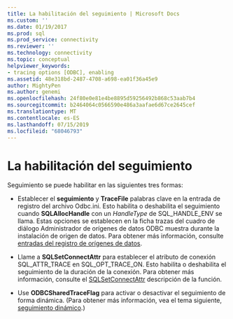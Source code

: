 ```yaml
---
title: La habilitación del seguimiento | Microsoft Docs
ms.custom: ''
ms.date: 01/19/2017
ms.prod: sql
ms.prod_service: connectivity
ms.reviewer: ''
ms.technology: connectivity
ms.topic: conceptual
helpviewer_keywords:
- tracing options [ODBC], enabling
ms.assetid: 48e318bd-2487-4708-a698-ea01f36a45e9
author: MightyPen
ms.author: genemi
ms.openlocfilehash: 24f80e0e81e4be8895d59256492b868c53aab7b4
ms.sourcegitcommit: b2464064c0566590e486a3aafae6d67ce2645cef
ms.translationtype: MT
ms.contentlocale: es-ES
ms.lasthandoff: 07/15/2019
ms.locfileid: "68046793"
---
```

# <a name="enabling-tracing"></a>La habilitación del seguimiento
Seguimiento se puede habilitar en las siguientes tres formas:  
  
-   Establecer el **seguimiento** y **TraceFile** palabras clave en la entrada de registro del archivo Odbc.ini. Esto habilita o deshabilita el seguimiento cuando **SQLAllocHandle** con un *HandleType* de SQL_HANDLE_ENV se llama. Estas opciones se establecen en la ficha trazas del cuadro de diálogo Administrador de orígenes de datos ODBC muestra durante la instalación de origen de datos. Para obtener más información, consulte [entradas del registro de orígenes de datos](../../../odbc/reference/install/registry-entries-for-data-sources.md).  
  
-   Llame a **SQLSetConnectAttr** para establecer el atributo de conexión SQL_ATTR_TRACE en SQL_OPT_TRACE_ON. Esto habilita o deshabilita el seguimiento de la duración de la conexión. Para obtener más información, consulte el [SQLSetConnectAttr](../../../odbc/reference/syntax/sqlsetconnectattr-function.md) descripción de la función.  
  
-   Use **ODBCSharedTraceFlag** para activar o desactivar el seguimiento de forma dinámica. (Para obtener más información, vea el tema siguiente, [seguimiento dinámico](../../../odbc/reference/develop-app/dynamic-tracing.md).)
